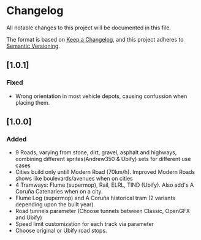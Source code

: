 # Changelog

All notable changes to this project will be documented in this file.

The format is based on [Keep a Changelog](https://keepachangelog.com/en/1.0.0/),
and this project adheres to [Semantic Versioning](https://semver.org/spec/v2.0.0.html).

<!--
## [Unreleased]

### Added 
### Changed
### Fixed
-->
## [1.0.1]

### Fixed

- Wrong orientation in most vehicle depots, causing confussion when placing them.
## [1.0.0]

### Added

- 9 Roads, varying from stone, dirt, gravel, asphalt and highways, combining different sprites(Andrew350 & Ubify) sets for different use cases
- Cities build only untill Modern Road (70km/h). Improved Modern Roads shows like boulevards/avenues when on cities
- 4 Tramways: Flume (supermop), Rail, ELRL, TIND (Ubify). Also add's A Coruña Catenaries when on a city.
- Flume Log (supermop) and A Coruña historical tram (2 variants depending upon the built year).
- Road tunnels parameter (Choose tunnels between Classic, OpenGFX and Ubify)
- Speed limit customization for each track via parameter
- Choose original or Ubify road stops.